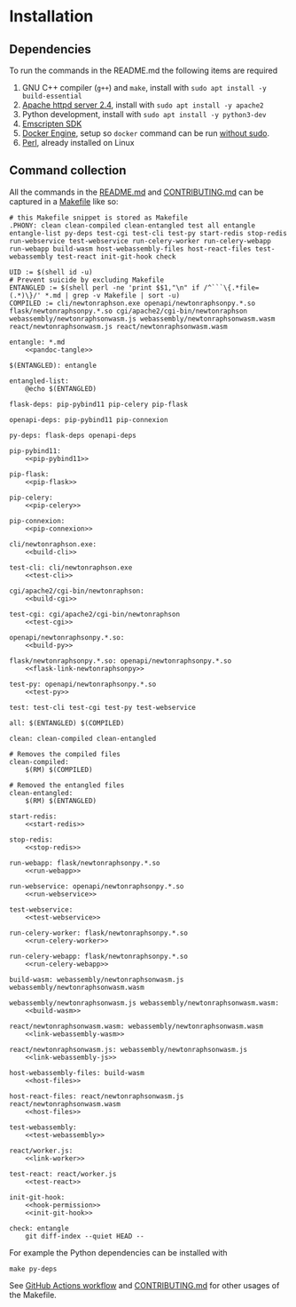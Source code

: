 # Installation

## Dependencies

To run the commands in the README.md the following items are required

1. GNU C++ compiler (`g++`) and `make`, install with `sudo apt install -y build-essential`
1. [Apache httpd server 2.4](http://httpd.apache.org/), install with `sudo apt install -y apache2`
1. Python development, install with `sudo apt install -y python3-dev`
1. [Emscripten SDK](https://emscripten.org/docs/getting_started/downloads.html)
1. [Docker Engine](https://docs.docker.com/install/), setup so `docker` command can be run [without sudo](https://docs.docker.com/engine/install/linux-postinstall/#manage-docker-as-a-non-root-user).
1. [Perl](https://www.perl.org/), already installed on Linux

## Command collection

All the commands in the [README.md](README.md) and [CONTRIBUTING.md](CONTRIBUTING.md) can be captured in a [Makefile](https://en.wikipedia.org/wiki/Makefile) like so:

```{.makefile file=Makefile}
# this Makefile snippet is stored as Makefile
.PHONY: clean clean-compiled clean-entangled test all entangle entangle-list py-deps test-cgi test-cli test-py start-redis stop-redis run-webservice test-webservice run-celery-worker run-celery-webapp run-webapp build-wasm host-webassembly-files host-react-files test-webassembly test-react init-git-hook check

UID := $(shell id -u)
# Prevent suicide by excluding Makefile
ENTANGLED := $(shell perl -ne 'print $$1,"\n" if /^```\{.*file=(.*)\}/' *.md | grep -v Makefile | sort -u)
COMPILED := cli/newtonraphson.exe openapi/newtonraphsonpy.*.so flask/newtonraphsonpy.*.so cgi/apache2/cgi-bin/newtonraphson webassembly/newtonraphsonwasm.js webassembly/newtonraphsonwasm.wasm react/newtonraphsonwasm.js react/newtonraphsonwasm.wasm

entangle: *.md
	<<pandoc-tangle>>

$(ENTANGLED): entangle

entangled-list:
	@echo $(ENTANGLED)

flask-deps: pip-pybind11 pip-celery pip-flask

openapi-deps: pip-pybind11 pip-connexion

py-deps: flask-deps openapi-deps

pip-pybind11:
	<<pip-pybind11>>

pip-flask:
	<<pip-flask>>

pip-celery:
	<<pip-celery>>

pip-connexion:
	<<pip-connexion>>

cli/newtonraphson.exe:
	<<build-cli>>

test-cli: cli/newtonraphson.exe
	<<test-cli>>

cgi/apache2/cgi-bin/newtonraphson:
	<<build-cgi>>

test-cgi: cgi/apache2/cgi-bin/newtonraphson
	<<test-cgi>>

openapi/newtonraphsonpy.*.so:
	<<build-py>>

flask/newtonraphsonpy.*.so: openapi/newtonraphsonpy.*.so
	<<flask-link-newtonraphsonpy>>

test-py: openapi/newtonraphsonpy.*.so
	<<test-py>>

test: test-cli test-cgi test-py test-webservice

all: $(ENTANGLED) $(COMPILED)

clean: clean-compiled clean-entangled

# Removes the compiled files
clean-compiled:
	$(RM) $(COMPILED)

# Removed the entangled files
clean-entangled:
	$(RM) $(ENTANGLED)

start-redis:
	<<start-redis>>

stop-redis:
	<<stop-redis>>

run-webapp: flask/newtonraphsonpy.*.so
	<<run-webapp>>

run-webservice: openapi/newtonraphsonpy.*.so
	<<run-webservice>>

test-webservice:
	<<test-webservice>>

run-celery-worker: flask/newtonraphsonpy.*.so
	<<run-celery-worker>>

run-celery-webapp: flask/newtonraphsonpy.*.so
	<<run-celery-webapp>>

build-wasm: webassembly/newtonraphsonwasm.js webassembly/newtonraphsonwasm.wasm

webassembly/newtonraphsonwasm.js webassembly/newtonraphsonwasm.wasm:
	<<build-wasm>>

react/newtonraphsonwasm.wasm: webassembly/newtonraphsonwasm.wasm
	<<link-webassembly-wasm>>

react/newtonraphsonwasm.js: webassembly/newtonraphsonwasm.js
	<<link-webassembly-js>>

host-webassembly-files: build-wasm
	<<host-files>>

host-react-files: react/newtonraphsonwasm.js react/newtonraphsonwasm.wasm
	<<host-files>>

test-webassembly:
	<<test-webassembly>>

react/worker.js:
	<<link-worker>>

test-react: react/worker.js
	<<test-react>>

init-git-hook:
	<<hook-permission>>
	<<init-git-hook>>

check: entangle
	git diff-index --quiet HEAD --
```

For example the Python dependencies can be installed with

```shell
make py-deps
```

See [GitHub Actions workflow](.github/workflows/main.yml) and [CONTRIBUTING.md](CONTRIBUTING.md) for other usages of the Makefile.
